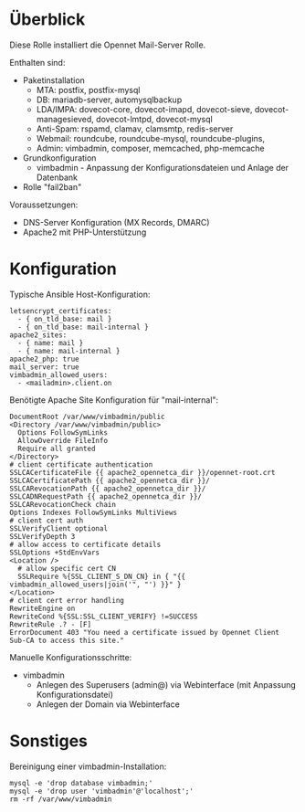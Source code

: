 # Überblick
Diese Rolle installiert die Opennet Mail-Server Rolle.

Enthalten sind:
* Paketinstallation
  * MTA: postfix, postfix-mysql
  * DB: mariadb-server, automysqlbackup
  * LDA/IMPA: dovecot-core, dovecot-imapd, dovecot-sieve, dovecot-managesieved, dovecot-lmtpd, dovecot-mysql
  * Anti-Spam: rspamd, clamav, clamsmtp, redis-server
  * Webmail: roundcube, roundcube-mysql, roundcube-plugins,
  * Admin: vimbadmin, composer, memcached, php-memcache
* Grundkonfiguration
  * vimbadmin - Anpassung der Konfigurationsdateien und Anlage der Datenbank
* Rolle "fail2ban"

Voraussetzungen:
* DNS-Server Konfiguration (MX Records, DMARC)
* Apache2 mit PHP-Unterstützung

# Konfiguration 

Typische Ansible Host-Konfiguration:
```
letsencrypt_certificates:
  - { on_tld_base: mail }
  - { on_tld_base: mail-internal }
apache2_sites:
  - { name: mail }
  - { name: mail-internal }
apache2_php: true
mail_server: true
vimbadmin_allowed_users:
  - <mailadmin>.client.on
```

Benötigte Apache Site Konfiguration für "mail-internal":
```
DocumentRoot /var/www/vimbadmin/public
<Directory /var/www/vimbadmin/public>
  Options FollowSymLinks
  AllowOverride FileInfo
  Require all granted    
</Directory>
# client certificate authentication
SSLCACertificateFile {{ apache2_opennetca_dir }}/opennet-root.crt
SSLCACertificatePath {{ apache2_opennetca_dir }}/
SSLCARevocationPath {{ apache2_opennetca_dir }}/
SSLCADNRequestPath {{ apache2_opennetca_dir }}/
SSLCARevocationCheck chain
Options Indexes FollowSymLinks MultiViews
# client cert auth
SSLVerifyClient optional
SSLVerifyDepth 3
# allow access to certificate details
SSLOptions +StdEnvVars
<Location />
  # allow specific cert CN
  SSLRequire %{SSL_CLIENT_S_DN_CN} in { "{{ vimbadmin_allowed_users|join('", "') }}" }
</Location>
# client cert error handling
RewriteEngine on
RewriteCond %{SSL:SSL_CLIENT_VERIFY} !=SUCCESS
RewriteRule .? - [F]
ErrorDocument 403 "You need a certificate issued by Opennet Client Sub-CA to access this site."
```

Manuelle Konfigurationsschritte:
* vimbadmin
  * Anlegen des Superusers (admin@) via Webinterface (mit Anpassung Konfigurationsdatei)
  * Anlegen der Domain via Webinterface

# Sonstiges

Bereinigung einer vimbadmin-Installation:
```
mysql -e 'drop database vimbadmin;'
mysql -e 'drop user 'vimbadmin'@'localhost';'
rm -rf /var/www/vimbadmin
```
